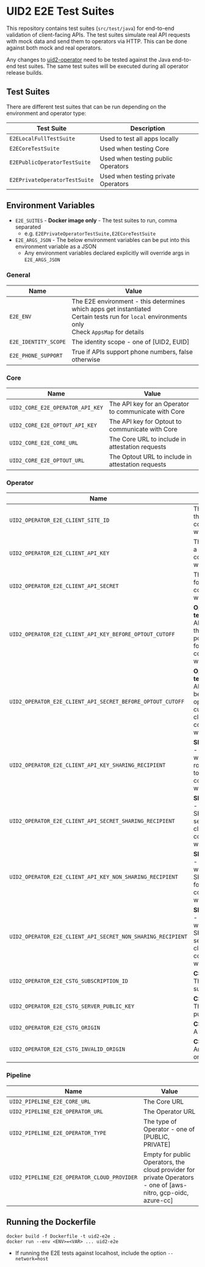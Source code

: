 # UID2 E2E Test Suites

This repository contains test suites (`src/test/java`) for end-to-end validation of client-facing APIs. The test suites simulate real API requests with mock data and send them to operators via HTTP. This can be done against both mock and real operators.

Any changes to [uid2-operator](https://github.com/IABTechLab/uid2-operator) need to be tested against the Java end-to-end test suites. The same test suites will be executed during all operator release builds.

## Test Suites

There are different test suites that can be run depending on the environment and operator type:

| Test Suite                    | Description                         |
|-------------------------------|-------------------------------------|
| `E2ELocalFullTestSuite`       | Used to test all apps locally       |
| `E2ECoreTestSuite`            | Used when testing Core              |
| `E2EPublicOperatorTestSuite`  | Used when testing public Operators  |
| `E2EPrivateOperatorTestSuite` | Used when testing private Operators |

## Environment Variables

* `E2E_SUITES` - **Docker image only** - The test suites to run, comma separated
  *  e.g. `E2EPrivateOperatorTestSuite,E2ECoreTestSuite`
* `E2E_ARGS_JSON` - The below environment variables can be put into this environment variable as a JSON
    * Any environment variables declared explicitly will override args in `E2E_ARGS_JSON`

### General

| Name                 | Value                                                                                                                                                 |
|----------------------|-------------------------------------------------------------------------------------------------------------------------------------------------------|
| `E2E_ENV`            | The E2E environment - this determines which apps get instantiated<br/>Certain tests run for `local` environments only<br/>Check `AppsMap` for details |
| `E2E_IDENTITY_SCOPE` | The identity scope - one of [UID2, EUID]                                                                                                              |
| `E2E_PHONE_SUPPORT`  | True if APIs support phone numbers, false otherwise                                                                                                   |

### Core

| Name                             | Value                                                |
|----------------------------------|------------------------------------------------------|
| `UID2_CORE_E2E_OPERATOR_API_KEY` | The API key for an Operator to communicate with Core |
| `UID2_CORE_E2E_OPTOUT_API_KEY`   | The API key for Optout to communicate with Core      |
| `UID2_CORE_E2E_CORE_URL`         | The Core URL to include in attestation requests      |
| `UID2_CORE_E2E_OPTOUT_URL`       | The Optout URL to include in attestation requests    |

### Operator

| Name                                                        | Value                                                                                                              |
|-------------------------------------------------------------|--------------------------------------------------------------------------------------------------------------------|
| `UID2_OPERATOR_E2E_CLIENT_SITE_ID`                          | The site ID of the client communicating with Operator                                                              |
| `UID2_OPERATOR_E2E_CLIENT_API_KEY`                          | The API key for a client to communicate with Operator                                                              |
| `UID2_OPERATOR_E2E_CLIENT_API_SECRET`                       | The API secret for a client to communicate with Operator                                                           |
| `UID2_OPERATOR_E2E_CLIENT_API_KEY_BEFORE_OPTOUT_CUTOFF`     | **Optout cutoff tests** - The API key before the optout policy cutoff for a client to communicate with Operator    |
| `UID2_OPERATOR_E2E_CLIENT_API_SECRET_BEFORE_OPTOUT_CUTOFF`  | **Optout cutoff tests** - The API secret before the optout policy cutoff for a client to communicate with Operator |
| `UID2_OPERATOR_E2E_CLIENT_API_KEY_SHARING_RECIPIENT`        | **Sharing tests** - The API key with SHARER role for a client to communicate with Operator                         |
| `UID2_OPERATOR_E2E_CLIENT_API_SECRET_SHARING_RECIPIENT`     | **Sharing tests** - The API with SHARER role secret for a client to communicate with Operator                      |
| `UID2_OPERATOR_E2E_CLIENT_API_KEY_NON_SHARING_RECIPIENT`    | **Sharing tests** - The API key without SHARER role for a client to communicate with Operator                      |
| `UID2_OPERATOR_E2E_CLIENT_API_SECRET_NON_SHARING_RECIPIENT` | **Sharing tests** - The API without SHARER role secret for a client to communicate with Operator                   |
| `UID2_OPERATOR_E2E_CSTG_SUBSCRIPTION_ID`                    | **CSTG tests** - The subscription ID                                                                               |
| `UID2_OPERATOR_E2E_CSTG_SERVER_PUBLIC_KEY`                  | **CSTG tests** - The server public key                                                                             |
| `UID2_OPERATOR_E2E_CSTG_ORIGIN`                             | **CSTG tests** - A valid origin                                                                                    |
| `UID2_OPERATOR_E2E_CSTG_INVALID_ORIGIN`                     | **CSTG tests** - An invalid origin                                                                                 |

### Pipeline

| Name                                        | Value                                                                                                         |
|---------------------------------------------|---------------------------------------------------------------------------------------------------------------|
| `UID2_PIPELINE_E2E_CORE_URL`                | The Core URL                                                                                                  |
| `UID2_PIPELINE_E2E_OPERATOR_URL`            | The Operator URL                                                                                              |
| `UID2_PIPELINE_E2E_OPERATOR_TYPE`           | The type of Operator - one of [PUBLIC, PRIVATE]                                                               |
| `UID2_PIPELINE_E2E_OPERATOR_CLOUD_PROVIDER` | Empty for public Operators, the cloud provider for private Operators - one of [aws-nitro, gcp-oidc, azure-cc] |

## Running the Dockerfile

```shell
docker build -f Dockerfile -t uid2-e2e .
docker run --env <ENV>=<VAR> ... uid2-e2e
 ```
* If running the E2E tests against localhost, include the option `--network=host`
